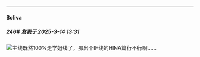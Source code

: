 ﻿
*****

####  Boliva  
##### 246#       发表于 2025-3-14 13:31

<img src="https://static.saraba1st.com/image/smiley/face2017/152.png" referrerpolicy="no-referrer">主线既然100%走学姐线了，那出个IF线的HINA篇行不行啊……

